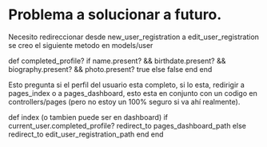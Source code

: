 # Problema a solucionar a futuro.
Necesito redireccionar desde new_user_registration  a edit_user_registration
se creo el siguiente metodo en models/user


 def completed_profile?
   if name.present? && birthdate.present? && biography.present? && photo.present?
     true
   else
     false
   end
 end

 Esto pregunta si el perfil del usuario esta completo, si lo esta, redirigir a pages_index o a pages_dashboard, esto esta en conjunto con un codigo en controllers/pages (pero no estoy un 100% seguro si va ahí realmente).

 def index (o tambien puede ser en dashboard)
   if current_user.completed_profile?
     redirect_to pages_dashboard_path
   else
     redirect_to edit_user_registration_path
   end
 end
